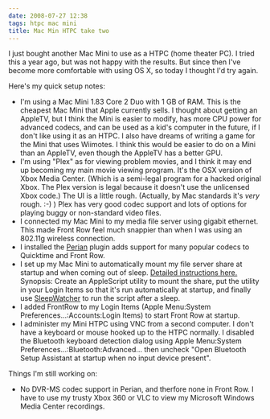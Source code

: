 ```yaml
---
date: 2008-07-27 12:38
tags: htpc mac mini
title: Mac Min HTPC take two
---
```


I just bought another Mac Mini to use as a HTPC (home theater PC). I tried
this a year ago, but was not happy with the results. But since then I've
become more comfortable with using OS X, so today I thought I'd try again.

Here's my quick setup notes:

* I'm using a Mac Mini 1.83 Core 2 Duo with 1 GB of RAM. This is the cheapest Mac Mini that Apple currently sells. I thought about getting an AppleTV, but I think the Mini is easier to modify, has more CPU power for advanced codecs, and can be used as a kid's computer in the future, if I don't like using it as an HTPC. I also have dreams of writing a game for the Mini that uses Wiimotes. I think this would be easier to do on a Mini than an AppleTV, even though the AppleTV has a better GPU.
* I'm using "Plex" as for viewing problem movies, and I think it may end up becoming my main movie viewing program. It's the OSX version of Xbox Media Center. (Which is a semi-legal program for a hacked original Xbox. The Plex version is legal because it doesn't use the unlicensed Xbox code.) The UI is a little rough. (Actually, by Mac standards it's _very_ rough. :-) ) Plex has very good codec support and lots of options for playing buggy or non-standard video files.
* I connected my Mac Mini to my media file server using gigabit ethernet. This made Front Row feel much snappier than when I was using an 802.11g wireless connection.
* I installed the [Perian](http://perian.org/) plugin adds support for many popular codecs to Quicktime and Front Row.
* I set up my Mac Mini to automatically mount my file server share at startup and when coming out of sleep. [Detailed instructions here.](http://forums.mactalk.com.au/13/42160-solution-how-auto-reconnect-network-drive-after-resuming-sleep.html) Synopsis: Create an AppleScript utility to mount the share, put the utility in your Login Items so that it's run automatically at startup, and finally use [SleepWatcher](http://www.bernhard-baehr.de/) to run the script after a sleep.
* I added FrontRow to my Login Items (Apple Menu:System Preferences...:Accounts:Login Items) to start Front Row at startup.
* I administer my Mini HTPC using VNC from a second computer. I don't have a keyboard or mouse hooked up to the HTPC normally. I disabled the Bluetooth keyboard detection dialog using Apple Menu:System Preferences...:Bluetooth:Advanced... then uncheck "Open Bluetooth Setup Assistant at startup when no input device present".

Things I'm still working on:

* No DVR-MS codec support in Perian, and therfore none in Front Row. I have to use my trusty Xbox 360 or VLC to view my Microsoft Windows Media Center recordings.
